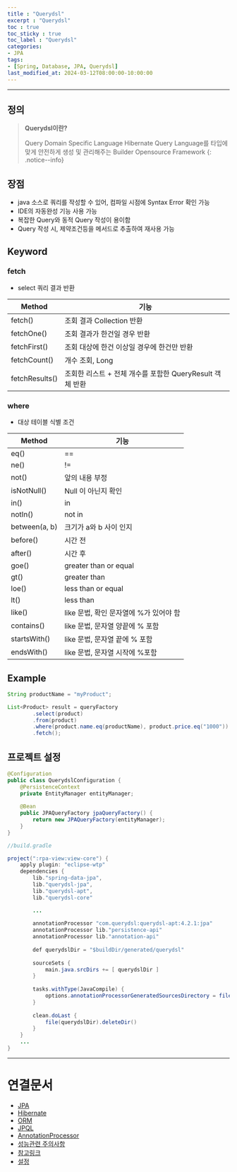 ```yaml
---
title : "Querydsl"
excerpt : "Querydsl"
toc : true
toc_sticky : true
toc_label : "Querydsl"
categories:
- JPA
tags:
- [Spring, Database, JPA, Querydsl]
last_modified_at: 2024-03-12T08:00:00-10:00:00
---
```

  
---
  
## 정의
> **Querydsl이란?**  
>
> Query Domain Specific Language
> Hibernate Query Language를 타입에 맞게 안전하게 생성 및 관리해주는 Builder Opensource Framework 
{: .notice--info}  
  
## 장점
- java 소스로 쿼리를 작성할 수 있어, 컴파일 시점에 Syntax Error 확인 가능
- IDE의 자동완성 기능 사용 가능
- 복잡한 Query와 동적 Query 작성이 용이함
- Query 작성 시, 제약조건등을 메서드로 추출하여 재사용 가능
  
## Keyword
  
### fetch
- select 쿼리 결과 반환

| Method         | 기능                                     |
| -------------- | -------------------------------------- |
| fetch()        | 조회 결과 Collection  반환                   |
| fetchOne()     | 조회 결과가 한건일 경우 반환                       |
| fetchFirst()   | 조회 대상에 한건 이상일 경우에 한건만 반환               |
| fetchCount()   | 개수 조회, Long                            |
| fetchResults() | 조회한 리스트 + 전체 개수를 포함한 QueryResult 객체 반환 |
  
### where
- 대상 테이블 식별 조건

| Method        | 기능                        |
| ------------- | ------------------------- |
| eq()          | ==                        |
| ne()          | !=                        |
| not()         | 앞의 내용 부정                  |
| isNotNull()   | Null 이 아닌지 확인             |
| in()          | in                        |
| notIn()       | not in                    |
| between(a, b) | 크기가 a와 b 사이 인지            |
| before()      | 시간 전                      |
| after()       | 시간 후                      |
| goe()         | greater than or equal     |
| gt()          | greater than              |
| loe()         | less than or equal        |
| lt()          | less than                 |
| like()        | like 문법, 확인 문자열에 %가 있어야 함 |
| contains()    | like 문법, 문자열 양끝에 % 포함     |
| startsWith()  | like 문법, 문자열 끝에 % 포함      |
| endsWith()    | like 문법, 문자열 시작에 %포함      |
  
## Example
  
```java
String productName = "myProduct";

List<Product> result = queryFactory
        .select(product)
        .from(product)
        .where(product.name.eq(productName), product.price.eq("1000"))
        .fetch();
```
  
## 프로젝트 설정
  
```java
@Configuration  
public class QuerydslConfiguration {  
    @PersistenceContext  
    private EntityManager entityManager;  
  
    @Bean  
    public JPAQueryFactory jpaQueryFactory() {  
        return new JPAQueryFactory(entityManager);  
    }  
}
```
  
```java
//build.gradle

project(":rpa-view:view-core") {  
    apply plugin: "eclipse-wtp"  
    dependencies {  
		lib."spring-data-jpa",
		lib."querydsl-jpa",
		lib."querydsl-apt", 
		lib."querydsl-core"  

		...
		
        annotationProcessor "com.querydsl:querydsl-apt:4.2.1:jpa"  
        annotationProcessor lib."persistence-api"  
        annotationProcessor lib."annotation-api"  
  
        def querydslDir = "$buildDir/generated/querydsl"  
  
        sourceSets {  
            main.java.srcDirs += [ querydslDir ]  
        }  
  
        tasks.withType(JavaCompile) {  
            options.annotationProcessorGeneratedSourcesDirectory = file(querydslDir)  
        }  
  
        clean.doLast {  
            file(querydslDir).deleteDir()  
        }  
    }  
    ...
}
```
  
---
  
# 연결문서
- [JPA](../../jpa/jpa-JPA)
- [Hibernate](../../jpa/jpa-Hibernate)
- [ORM](../../servercommon/servercommon-ORM)
- [JPQL](../../jpa/jpa-JPQL)
- [AnnotationProcessor](../../spring/spring-AnnotationProcessor)
- [성능관련 주의사항](https://hyune-c.tistory.com/36)
- [참고링크](https://kha0213.github.io/jpa/querydsl/)
- [설정](https://www.devkuma.com/docs/spring-data-jpa/query-dsl/)